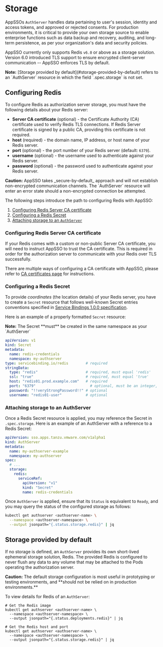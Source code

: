 # Storage

AppSSOs `AuthServer` handles data pertaining to user's session, identity and access tokens, and approved or rejected
consents. For production environments, it is critical to provide your own storage source to enable enterprise
functions such as data backup and recovery, auditing, and long-term persistence, as per your organization's data and
security policies.

AppSSO currently only supports Redis `v6.0` or above as a storage solution. Version 6.0 introduced TLS support to ensure
encrypted client-server communication -- AppSSO enforces TLS by default.

<p class="note">
<strong>Note:</strong>
[Storage provided by default](#storage-provided-by-default) refers to an `AuthServer` resource in which the field
`.spec.storage` is not set.
</p>

## Configuring Redis

To configure Redis as authorization server storage, you must have the following details about your Redis server:

* **Server CA certificate** (optional) - the Certificate Authority (CA) certificate used to verify Redis TLS
  connections. If Redis Server certificate is signed by a public CA, providing this certificate is not required.
* **host** (required) - the domain name, IP address, or host name of your Redis server.
* **port** (optional) - the port number of your Redis server (default: `6379`).
* **username** (optional) - the username used to authenticate against your Redis server.
* **password** (optional) - the password used to authenticate against your Redis server.

<p class="note caution">
<strong>Caution:</strong>
AppSSO takes _secure-by-default_ approach and will not establish non-encrypted communication channels.
The `AuthServer` resource will enter an error state should a non-encrypted connection be attempted.
</p>

The following steps introduce the path to configuring Redis with AppSSO:

1. [Configuring Redis Server CA certificate](#configuring-redis-server-ca-certificate)
1. [Configuring a Redis Secret](#configuring-a-redis-secret)
1. [Attaching storage to an `AuthServer`](#attaching-storage-to-an-authserver)

### Configuring Redis Server CA certificate

If your Redis comes with a custom or non-public Server CA certificate, you will need to instruct AppSSO to
trust the CA certificate. This is required in order for the authorization server to communicate with your
Redis over TLS successfully.

There are multiple ways of configuring a CA certificate with AppSSO, please refer to
[CA certificates page](./ca-certs.md) for instructions.

### Configuring a Redis Secret

To provide _coordinates_ (the location details) of your Redis server, you have to create a `Secret` resource that
follows well-known Secret entries conventions specified
in [Service Bindings 1.0.0 specification](https://github.com/servicebinding/spec#well-known-secret-entries).

Here is an example of a properly formatted `Secret` resource:

<p class="note">
<strong>Note:</strong>
The Secret **must** be created in the same namespace as your `AuthServer`
</p>

```yaml
apiVersion: v1
kind: Secret
metadata:
  name: redis-credentials
  namespace: my-authserver
type: servicebinding.io/redis        # required
stringData:
  type: "redis"                      # required, must equal 'redis'
  ssl: "true"                        # required, must equal 'true'
  host: "redis01.prod.example.com"   # required
  port: "6379"                         # optional, must be an integer, defaults to 6379 if not specified
  password: "!!veryStrongPassword!!" # optional
  username: "redis01-user"           # optional
```

### Attaching storage to an AuthServer

Once a Redis Secret resource is applied, you may reference the Secret in `.spec.storage`. Here is an example of an
AuthServer with a reference to a Redis Secret:

```yaml
apiVersion: sso.apps.tanzu.vmware.com/v1alpha1
kind: AuthServer
metadata:
  name: my-authserver-example
  namespace: my-authserver
spec:
  # ...
  storage:
    redis:
      serviceRef:
        apiVersion: "v1"
        kind: "Secret"
        name: redis-credentials
```

Once `AuthServer` is applied, ensure that its `Status` is equivalent to `Ready`, and you may query the status of the
configured storage as follows:

```bash
kubectl get authserver <authserver-name> \
  --namespace <authserver-namespace> \
  --output jsonpath="{.status.storage.redis}" | jq
```

## Storage provided by default

If no storage is defined, an `AuthServer` provides its own short-lived ephemeral storage solution,
Redis. The provided Redis is configured to never flush any data to any volume that may be attached to the Pods operating
the authorization server.

<p class="note caution">
<strong>Caution:</strong>
The default storage configuration is most useful in prototyping or testing environments, and **should not be relied on
in production environments.**
</p>

To view details for Redis of an `AuthServer`:

```shell
# Get the Redis image
kubectl get authserver <authserver-name> \
  --namespace <authserver-namespace> \
  --output jsonpath="{.status.deployments.redis}" | jq

# Get the Redis host and port
kubectl get authserver <authserver-name> \
  --namespace <authserver-namespace> \
  --output jsonpath="{.status.storage.redis}" | jq
```
